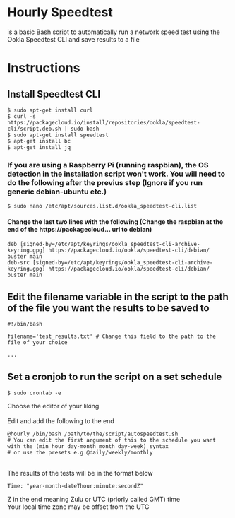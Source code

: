 # Hourly Speedtest
is a basic Bash script to automatically run a network speed test using the Ookla Speedtest CLI and save results to a file

# Instructions
## Install Speedtest CLI
    $ sudo apt-get install curl
    $ curl -s https://packagecloud.io/install/repositories/ookla/speedtest-cli/script.deb.sh | sudo bash
    $ sudo apt-get install speedtest
    $ apt-get install bc
    $ apt-get install jq
### If you are using a Raspberry Pi (running raspbian), the OS detection in the installation script won't work. You will need to do the following after the previus step (Ignore if you run generic debian-ubuntu etc.)
    $ sudo nano /etc/apt/sources.list.d/ookla_speedtest-cli.list
#### Change the last two lines with the following (Change the raspbian at the end of the https://packagecloud... url to debian)
    deb [signed-by=/etc/apt/keyrings/ookla_speedtest-cli-archive-keyring.gpg] https://packagecloud.io/ookla/speedtest-cli/debian/ buster main
    deb-src [signed-by=/etc/apt/keyrings/ookla_speedtest-cli-archive-keyring.gpg] https://packagecloud.io/ookla/speedtest-cli/debian/ buster main
    
## Edit the filename variable in the script to the path of the file you want the results to be saved to
    #!/bin/bash

    filename='test_results.txt' # Change this field to the path to the file of your choice
    
    ...
## Set a cronjob to run the script on a set schedule
    $ sudo crontab -e
Choose the editor of your liking\
\
Edit and add the following to the end

    @hourly /bin/bash /path/to/the/script/autospeedtest.sh
    # You can edit the first argument of this to the schedule you want with the (min hour day-month month day-week) syntax 
    # or use the presets e.g @daily/weekly/monthly
\
The results of the tests will be in the format below

    Time: "year-month-dateThour:minute:secondZ" 
Z in the end meaning Zulu or UTC (priorly called GMT) time\
Your local time zone may be offset from the UTC
